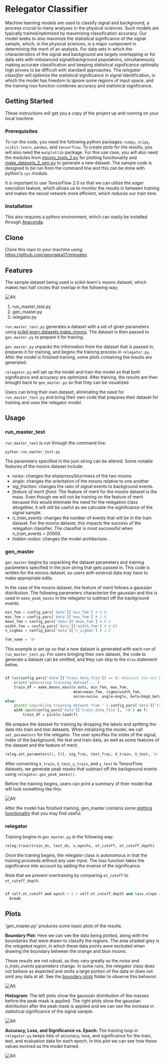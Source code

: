 # Relegator Classifier

Machine learning models are used to classify signal and background, a process crucial to many analyses in the physical sciences. Such models are typically trained/optimized by maximizing classification accuracy. Our model seeks to also maximize the statistical significance of the signal sample, which, in the physical sciences, is a major component in determining the merit of an analysis. For data sets in which the characteristics of the signal and background are largely overlapping or for data sets with imbalanced signal/background populations, simultaneously making accurate classification and keeping statistical significance optimally high proves to be difficult with standard approaches. The *relegator classifier* will optimize the statistical significance in signal identification, in which the model has freedom to ignore some regions of input space, and the training loss function combines accuracy and statistical significance.

## Getting Started

These instructions will get you a copy of the project up and running on your local machine.

### Prerequisites
To run the code, you need the following python packages: `numpy`, `scipy`, `scikit-learn`, `pandas`, and `tensorflow`. To create plots for the results, you will also need the `matplotlib` package. For this use case, you will also need the modules from [moons_tools_2.py](https://github.com/georgeka17/relegator/blob/master/moons_tools_2.py) for plotting functionality and [make_datasets_2_gen.py](https://github.com/georgeka17/relegator/blob/master/make_datasets_2_gen.py) to generate a new dataset. The sample code is designed to be run from the command line and this can be done with python's `sys` module. 

It is important to use TensorFlow 2.0 so that we can utilize the *eager execution* feature, which allows us to monitor the results in between training and makes the neural network more efficient, which reduces our train time. 

### Installation

This also requires a python environment, which can easily be installed through [Anaconda](https://www.continuum.io/downloads).

## Clone

Clone this repo to your machine using: https://github.com/georgeka17/relegator.

## Features

The sample dataset being used is scikit-learn's *moons* dataset, which makes two half circles that overlap in the following way:

![Alt](/moons_example.png "Moons_Data")

1. run_master_test.py
2. gen_master.py
3. relegator.py

`run_master_test.py` generates a dataset with a set of given parameters using [scikit-learn.datasets.make_moons](https://scikit-learn.org/stable/modules/generated/sklearn.datasets.make_moons.html). The dataset is then passed to `gen_master.py` to prepare it for training.

`gen_master.py` unpacks the information from the dataset that is passed in, prepares it for training, and begins the training process in `relegator.py`. After the model is finished training, some plots containing the results are generated.

`relegator.py` will set up the model and train the model so that both significance and accuracy are optimized. After training, the results are then brought back to `gen_master.py` so that they can be visualized.

Users can bring their own dataset, eliminating the need for `run_master_test.py` and bring their own code that prepares their dataset for training and uses the relegator model.

## Usage
### run_master_test

`run_master_test` is run through the command line. 

```
python run_master_test.py
```
The parameters specified in the json string can be altered. Some notable features of the moons dataset include:
- *noise*: changes the sharpness/blurriness of the two moons
- *angle*: changes the orientation of the moons relative to one another
- *sig_fraction*: changes the ratio of signal events to background events.
- *feature of merit (fom)*: The feature of merit for the moons dataset is the mass. Even though we will not be training on the feature of merit because this would eliminate the need for the relegation class altogether, it will still be useful as we calculate the significance of the signal sample. 
- *n_train_events*: changes the number of events that will be in the train dataset. For the moons dataset, this impacts the success of the relegation classifier. The classifier is most successful when n_train_events = 20000. 
- *hidden nodes*: changes the model architecture. 

### gen_master

`gen_master` begins by unpacking the dataset parameters and training parameters specified in the json string that gets passed in. This code is written for the moons dataset, so users with external data may have to make appropriate edits.

In the case of the moons dataset, the feature of merit follows a gaussian distribution. The following parameters characterize the gaussian and this is used in `make_peak_masks` in the relegator to subtract off the background events. 
``` python
min_fom = config_pars['data']['min_fom'] # 0.0
max_fom = config_pars['data']['max_fom'] # 1.0
mean_fom = config_pars['data']['mean_fom'] # 0.5
width_fom = config_pars['data']['width_fom'] # 0.03
n_sigmas = config_pars['data']['n_sigmas'] # 2.5

fom_name = 'm'

```
This example is set up so that a new dataset is generated with each run of `run_master_test.py`. For users bringing their own dataset, the code to generate a dataset can be omitted, and they can skip to the `else` statement below.

```python

if len(config_pars['data']['train_data_file']) == 0: #dataset has not been generated yet
    print('generating training dataset...')
    train_df = make_moons_mass(n_evts, min_fom, max_fom,
                               mean=mean_fom, sigma=width_fom,
                               noise=noise, angle=angle, beta=bkgd_beta)
else:
    print('unpickling training dataset from ' + config_pars['data']['train_data_file'])
    with open(config_pars['data']['train_data_file'], 'rb') as f:
        train_df = pickle.load(f)
```
We prepare the dataset for training by dropping the labels and splitting the data into train and test datasets. When initializing the model, we call `set_parameters` for the relegator. The user specifies the index of the signal, index of the background, the test and train data, as well as some features of the dataset and the feature of merit.  

``` python
releg.set_parameters(1, [0], sig_frac, test_frac, X_train, X_test, 'm', False, mean_fom, width_fom)

```
After converting `X_train`, `X_test`, `y_train`, and `y_test` to TensorFlow datasets, we generate peak masks that subtract off the background events using `relegator.gen_peak_masks()`.

Before the training begins, users can print a summary of their model that will look something like this:

![Alt](/summary.png "Summary")

After the model has finished training, gen_master contains some [plotting functionality](#plots) that you may find useful.

### relegator

Training begins in `gen_master.py` in the following way:
```python
releg.train(train_ds, test_ds, n_epochs, ot_cutoff, ot_cutoff_depth)
```
Once the training begins, the relegator class is autonomous in that the training proceeds without any user input. The loss function takes the significance into account by adding the inverse of the significance.

Note that we prevent overtraining by comparing `ot_cutoff` to `ot_cutoff_depth`.
```python 

if self.ot_cutoff and epoch + 1 > self.ot_cutoff_depth and loss_slope >= 0:
  break
```

## Plots

'gen_master.py' produces some basic plots of the results.

**Boundary Plot:** Here we can see the data being plotted, along with the boundaries that were drawn to classify the regions. The area shaded grey is the *relegated region*, in which these data points were excluded when drawing the boundary between the orange and blue moons. 

These results are not robust, as they vary greatly as the *noise* and *n_train_events* parameters change. In some runs, the relegator class does not behave as expected and omits a large portion of the data or does not omit any data at all. See the [boundary plots](https://github.com/georgeka17/relegator/tree/master/boundary_plots) folder to observe this behavior.

![Alt](/noise_0.2_n_train_25000_run3.png "Boundary_Plot")

**Histogram:** The left plots show the gaussian distribution of the masses before the peak mask is applied. The right plots show the gaussian distribution after the peak mask is applied and we can see the increase in statistical significance of the signal sample.

![Alt](/masses_hist_successful.png "Masses_Histogram")

**Accuracy, Loss, and Significance vs. Epoch:** The training loop in `relegator.py` keeps lists of accuracy, loss, and significance for the train, test, and evaluation data for each epoch. In this plot we can see how these values evolved as the model trained.

![Alt](/stats_v_epoch.png "Stats")
